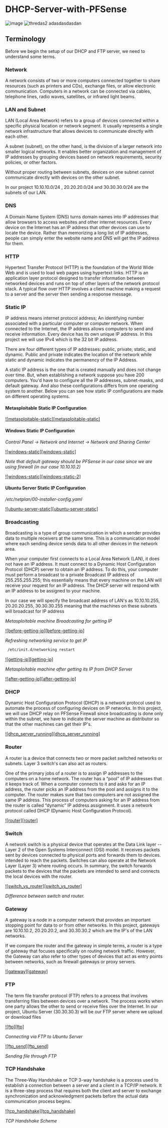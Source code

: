 # DHCP-Server-with-PFSense
![image](https://github.com/hasankilic0663/DHCP-Server-with-PFSense/assets/101570706/ef2ff67f-53a9-423e-a2d5-78afbe952a2f)
![thredas2](https://github.com/hasankilic0663/DHCP-Server-with-PFSense/assets/101570706/1f0fdb8d-1972-49fe-9867-6638f4489dcb)
adasdasdasdan
## Terminology

Before we begin the setup of our DHCP and FTP server, we need to understand some terms.

### Network

A network consists of two or more computers connected together to share resources (such as printers and CDs), exchange files, or allow electronic communication. Computers in a network can be connected via cables, telephone lines, radio waves, satellites, or infrared light beams.

### LAN and Subnet

LAN (Local Area Network) refers to a group of devices connected within a specific physical location or network segment. It usually represents a single network infrastructure that allows devices to communicate directly with each other.

A subnet (subnet), on the other hand, is the division of a larger network into smaller logical networks. It enables better organization and management of IP addresses by grouping devices based on network requirements, security policies, or other factors.

Without proper routing between subnets, devices on one subnet cannot communicate directly with devices on the other subnet.

In our project 10.10.10.0/24 , 20.20.20.0/24 and 30.30.30.0/24 
are the subnets of our LAN.


### DNS

A Domain Name System (DNS) turns domain names into IP addresses that allow browsers to access websites and other internet resources. Every device on the Internet has an IP address that other devices can use to locate the device. Rather than memorizing a long list of IP addresses, people can simply enter the website name and DNS will get the IP address for them.

### HTTP

Hypertext Transfer Protocol (HTTP) is the foundation of the World Wide Web and is used to load web pages using hypertext links. HTTP is an application layer protocol designed to transfer information between networked devices and runs on top of other layers of the network protocol stack. A typical flow over HTTP involves a client machine making a request to a server and the server then sending a response message.
### Static IP

IP address means internet protocol address; An identifying number associated with a particular computer or computer network. When connected to the Internet, the IP address allows computers to send and receive information. Every device has its own unique IP address. In this project we will use IPv4 which is the 32 bit IP address.

There are four different types of IP addresses: public, private, static, and dynamic. Public and private indicates the location of the network while static and dynamic indicates the permanency of the IP Address.

A static IP address is the one that is created manually and does not change over time. But, when establishing a network suppose you have 200 computers. You'd have to configure all the IP addresses, subnet-masks, and default gateway. And also these configurations differs from one operating system to another. Below you can see how static IP configurations are made on different operating systems.

<!-- 
    IDS:
     metasploitable-static-ip-configuration
     windows-static-ip-configuration
     ubuntu-server-static-ip-configuration
  -->
#### Metasploitable Static IP Configuration

[![metasploitable-static][metasploitable-static]](https://github.com/alperrkilic/DHCP-FTP-Server-with-PFSense)


#### Windows Static IP Configuration

_Control Panel -> Network and Internet -> Network and Sharing Center_

[![windows-static][windows-static]](https://github.com/alperrkilic/DHCP-FTP-Server-with-PFSense)

_Note that default gateway should be PFSense in our case since we are using firewall (in our case 10.10.10.2)_

[![windows-static][windows-static-2]](https://github.com/alperrkilic/DHCP-FTP-Server-with-PFSense)


#### Ubuntu Server Static IP Configuration

_/etc/netplan/00-installer-config.yaml_

[![ubuntu-server-static][ubuntu-server-static]](https://github.com/alperrkilic/DHCP-FTP-Server-with-PFSense)

### Broadcasting

Broadcasting is a type of group communication in which a sender provides data to multiple receivers at the same time. This is a communication model where each sending device sends data to all other devices in the network area.

When your computer first connects to a Local Area Network (LAN), it does not have an IP address. It must connect to a Dynamic Host Configuration Protocol (DHCP) server to obtain an IP address. To do this, your computer must perform a broadcast to a private Broadcast IP address of 255.255.255.255; this essentially means that every machine on the LAN will receive your request for an IP address. The DHCP server will respond with an IP address to be assigned to your machine.

In our case we will specify the broadcast address of LAN's as 10.10.10.255, 20.20.20.255, 30.30.30.255 meaning that the machines on these subnets will broadcast for IP address


_Metasploitable machine Broadcasting for getting IP_

[![before-getting-ip][before-getting-ip]](https://github.com/alperrkilic/DHCP-FTP-Server-with-PFSense)

_Refreshing networking service to get IP_

   ```sh
    /etc/init.d/networking restart
   ```


[![getting-ip][getting-ip]](https://github.com/alperrkilic/DHCP-FTP-Server-with-PFSense)

_Metasploitable machine after getting its IP from DHCP Server_

[![after-getting-ip][after-getting-ip]](https://github.com/alperrkilic/DHCP-FTP-Server-with-PFSense)

### DHCP

Dynamic Host Configuration Protocol (DHCP) is a network protocol used to automate the process of configuring devices on IP networks. In this project, we will use DHCP relay on PFSense Firewall since broadcasting is done only within the subnet, we have to indicate the server machine as distributor so that the other machines can get their IP's.

[![dhcp_server_running][dhcp_server_running]](https://github.com/alperrkilic/DHCP-FTP-Server-with-PFSense)


### Router

A router is a device that connects two or more packet switched networks or subnets. Layer 3 switch's can also act as routers.

One of the primary jobs of a router is to assign IP addresses to the computers on a home network. The router has a “pool” of IP addresses that it keeps track of. When a computer connects to it and asks for an IP address, the router picks an IP address from the pool and assigns it to the computer. The router makes sure that two computers are not assigned the same IP address. This process of computers asking for an IP address from the router is called “dynamic” IP address assignment. It uses a network protocol called DHCP (Dynamic Host Configuration Protocol).


[![router][router]](https://github.com/alperrkilic/DHCP-FTP-Server-with-PFSense)


### Switch

A network switch is a physical device that operates at the Data Link layer -- Layer 2 of the Open Systems Interconnect (OSI) model. It receives packets sent by devices connected to physical ports and forwards them to devices. intended to reach the packets. Switches can also operate at the Network Layer (Layer 3) where routing occurs. In summary, the switch forwards packets to the devices that the packets are intended to send and connects the local devices with the router.

[![switch_vs_router][switch_vs_router]](https://github.com/alperrkilic/DHCP-FTP-Server-with-PFSense)


_Difference between switch and router._

### Gateway

A gateway is a node in a computer network that provides an important stopping point for data to or from other networks. In this project, gateways are 10.10.10.2, 20.20.20.2, and 30.30.30.2 which are the IP's of the LAN networks.

If we compare the router and the gateway in simple terms, a router is a type of gateway that focuses specifically on routing network traffic. However, the Gateway can also refer to other types of devices that act as entry points between networks, such as firewall gateways or proxy servers.

[![gateway][gateway]](https://github.com/alperrkilic/DHCP-FTP-Server-with-PFSense)

### FTP

The term file transfer protocol (FTP) refers to a process that involves transferring files between devices over a network. The process works when one party allows the other to send or receive files over the Internet. In our project, Ubuntu Server (30.30.30.3) will be our FTP server where we upload or download files

[![ftp][ftp]](https://github.com/alperrkilic/DHCP-FTP-Server-with-PFSense)

_Connecting via FTP to Ubuntu Server_

[![ftp_send][ftp_send]](https://github.com/alperrkilic/DHCP-FTP-Server-with-PFSense)

_Sending file through FTP_


### TCP Handshake

The Three-Way Handshake or TCP 3-way handshake is a process used to establish a connection between a server and a client in a TCP/IP network. It is a three-step process that requires both the client and server to exchange synchronization and acknowledgment packets before the actual data communication process begins.


[![tcp_handshake][tcp_handshake]](https://github.com/alperrkilic/DHCP-FTP-Server-with-PFSense)


_TCP Handshake Scheme_
